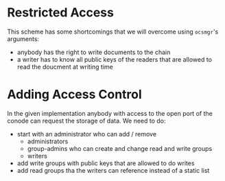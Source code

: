 # Restricted Access

This scheme has some shortcomings that we will overcome using `ocsmgr`'s
arguments:

- anybody has the right to write documents to the chain
- a writer has to know all public keys of the readers that are allowed
to read the doucment at writing time

# Adding Access Control

In the given implementation anybody with access to the open port of the conode
can request the storage of data. We need to do:

- start with an administrator who can add / remove
    - administrators
    - group-admins who can create and change read and write groups
    - writers
- add write groups with public keys that are allowed to do writes
- add read groups tha the writers can reference instead of a
static list
